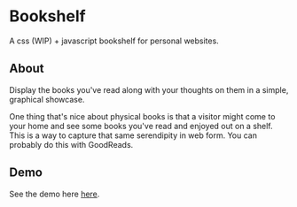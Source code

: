 # Bookshelf
A css (WIP) + javascript bookshelf for personal websites.

## About
Display the books you've read along with your thoughts on them in a simple,
graphical showcase.

One thing that's nice about physical books is that a visitor might come to your
home and see some books you've read and enjoyed out on a shelf. This is a way
to capture that same serendipity in web form. You can probably do this with
GoodReads.

## Demo
See the demo here [here](https://jminjie.github.io/bookshelf/books.html).
